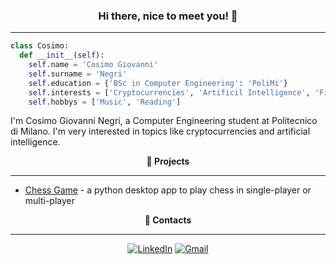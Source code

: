 <h3 align="center"> <b>Hi there, nice to meet you! 👋</b> </h3>

---

```python
class Cosimo:
  def __init__(self):
    self.name = 'Cosimo Giovanni'
    self.surname = 'Negri'
    self.education = {'BSc in Computer Engineering': 'PoliMi'}
    self.interests = ['Cryptocurrencies', 'Artificil Intelligence', 'Finance']
    self.hobbys = ['Music', 'Reading']
```

I'm Cosimo Giovanni Negri, a Computer Engineering student at Politecnico di Milano. I'm very interested in topics like cryptocurrencies and artificial intelligence.

<!---
<p align="center"> <b>🎓 Education</b> </p>

---
--->

<!---
<p align="center"> <b>Experience</b> </p>

---
--->

<!--- Write a longer description --->

<p align="center"> <b>🔨 Projects</b> </p>

<!---
When there will be too many, change to "Most interesting projects"
--->

---

- [Chess Game](https://github.com/cosimonegri/chess) - a python desktop app to play chess in single-player or multi-player

<!---
<p align="center"> <b>👦 About me</b> </p>

---

- 🌱 I’m currently learning how to get prepared for a job interview
- 🔭 I’m currently working on ...
- 🎵 I listen to a lot of music
- 📚 I'm currently reading ....., by .....

--->

<p align="center"> <b>📢 Contacts</b> </p>

---

<div align=center>

[![LinkedIn](https://img.shields.io/badge/linkedin-%230077B5.svg?style=for-the-badge&logo=linkedin&logoColor=white)](https://www.linkedin.com/in/cosimogiovanninegri)
[![Gmail](https://img.shields.io/badge/Gmail-D14836?style=for-the-badge&logo=gmail&logoColor=white)](mailto:cosimogiovanni@gmail.com)

<div>
